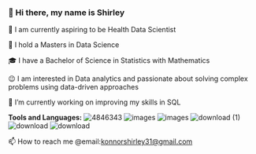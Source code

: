 ### 👋 Hi there, my name is Shirley

🏢 I am currently aspiring to be Health Data Scientist 

🌱 I hold a Masters in Data Science

🎓 I have a Bachelor of Science in Statistics with Mathematics

😉 I am interested in Data analytics and passionate about solving complex problems using data-driven approaches

🔭 I’m currently working on improving my skills in SQL 

**Tools and Languages:** ![4846343](https://github.com/Shirlsak/Shirlsak/assets/124059202/6b12d60f-a5fc-4ec4-8a13-40331ca3c940) ![images](https://github.com/Shirlsak/Shirlsak/assets/124059202/d6a069dd-fa7a-4a57-acb4-b2771b50e7cf)
 ![images](https://github.com/Shirlsak/Shirlsak/assets/124059202/d8f756ef-dabe-46d3-a7d0-4cc2bcd8f3fc) ![download (1)](https://github.com/Shirlsak/Shirlsak/assets/124059202/c1084672-9a39-47f2-8afb-162586539567) ![download](https://github.com/Shirlsak/Shirlsak/assets/124059202/955adbfe-037a-4824-adf4-0bc2cd11dd61) ![download](https://github.com/Shirlsak/Shirlsak/assets/124059202/ff26e3b0-e729-4eb1-8d6e-b8111c14266e)

📫 How to reach me @email:konnorshirley31@gmail.com


<!--
**Shirlsak/Shirlsak** is a ✨ _special_ ✨ repository because its `README.md` (this file) appears on your GitHub profile.

Here are some ideas to get you started:

**- 🔭 I’m currently working on ...
- 🌱 I’m currently learning ...
- 👯 I’m looking to collaborate on ...
- 🤔 I’m looking for help with ...
- 💬 Ask me about ...
- 📫 How to reach me: ...
- 😄 Pronouns: ...
- ⚡ Fun fact: ...
-->
